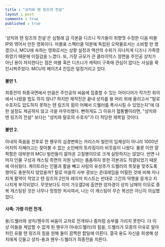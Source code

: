 ```yaml
---
title : "샹치와 텐 링즈의 전설"
layout : post
comments : true
published : true
---
```

'샹치와 텐 링즈의 전설'은 심형래 급 각본을 디즈니 작가들이 취향껏 수정한 다음 마블 IP와 엮어서 만든 영화이다. 마블표 스펙터클 덕분에 독립된 오락물로서는 소비할 만 했겠으나, MCU에 속하는 영화로서는 상황 설정과 액션의 수위가 지나치게 디즈니 가족영화였기 때문에 이질감을 느꼈다. 또, 가장 규모가 큰 클라이막스 장면을 주인공 샹치가 아닌 용이 차지한다는 점은 마블 혹은 디즈니가 캐릭터 구축에 관심이 없다는 사실을 확인시켜주었다. MCU의 페이즈4 진입은 덜컹거리고 있다.

#### 불만 1.

최종전의 최종국면에서 만큼은 주인공의 싸움에 집중할 수 있는 아이디어가 작가진 회의에서 나왔을 법도 하지 않나? 하지만 제작진은 끝내 샹치를 용 머리 위에 올리고서 "탈로 수호자도 압도하지 못하는 텐 링즈의 힘이 어째서 드웰러를 폭사시킬 수 있었는지"에 대한 설정도 제공하지 않고 극을 마무리했다. 뻔하게도 그 이유가 혈통빨이라면, "샹치와 텐 링즈의 전설" 보다는 "샹치와 탈로의 수호자"가 더 적당한 제목일 것이다.

#### 불만 2.

아내의 죽음을 전후로 한 웬우의 심경변화는 카리스마 빌런의 입체성이 아니라 1000년 어치의 지혜라고는 찾아볼 수 없는 소인배의 토라짐이라 비웃음이 나왔다. 물론 이런 얄팍함은 대부분의 MCU 빌런들이 앓아온 고질병이므로 크게 실망하지는 않았다. 반면 나머지 인물 구성과 캐스팅 측면의 자원 낭비는 촘촘하지 못한 각본과도 직결되었기 때문에 아쉬웠다. 케이트라는 인물과 활을 빼고 샤링의 유성추가 드웰러의 목젖을 맞추도록 했어도 충분하지 않았을까? 탈로 마을의 사부 광보는 츤데레임을 어필한 것에 비해 지나치게 활약이 적었고 텐 링즈의 2인자 레이저 피스트는 반대로 그간의 악행을 뭉개고 지나치게 부각되었다. 무엇보다도 이미 가오갤2에 출연한 양자경이 샹치 남매의 이모로 중복 캐스팅된 것은 너무나 멍청한 처사여서, 나는 이 캐스팅이 무슨 복선은 아닌지 의심했었다.

#### 사족: 가령 이런 전개.

용/드웰러와 샹치/웬우의 싸움이 교차로 전개되나 좀처럼 승부를 가리지 못한다. 더 이상 아들을 제압할 수 없게 된 웬우가 아내(드웰러)의 힘을, 드웰러가 모종의 이유로 알아차린 유물 텐 링즈의 힘을 원해 둘이 끔찍한 합일에 이른다. 결국 용도 자신을 희생해 샹치에게 깃들고 샹치-용과 웬우-드웰러가 최종전을 치른다.

